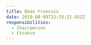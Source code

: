 ```yaml
---
title: Dean Francois
date: 2019-08-09T22:33:22.452Z
responsibilities:
  - Chairperson
  - Finance
---
```



